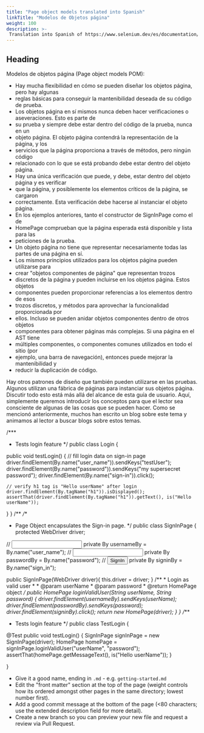 ```yaml
---
title: "Page object models translated into Spanish"
linkTitle: "Modelos de Objetos página"
weight: 100
description: >-
 Translation into Spanish of https://www.selenium.dev/es/documentation/guidelines/page_object_models/
---
```


## Heading

Modelos de objetos página (Page object models POM):
* Hay mucha flexibilidad en cómo se pueden diseñar los objetos página, pero hay algunas
* reglas básicas para conseguir la mantenibilidad deseada de su código de prueba.
* Los objetos página en sí mismos nunca deben hacer verificaciones o aseveraciones. Esto es parte de
* su prueba y siempre debe estar dentro del código de la prueba, nunca en un
* objeto página. El objeto página contendrá la representación de la página, y los
* servicios que la página proporciona a través de métodos, pero ningún código
* relacionado con lo que se está probando debe estar dentro del objeto página.
* Hay una única verificación que puede, y debe, estar dentro del objeto página y es verificar
* que la página, y posiblemente los elementos críticos de la página, se cargaron
* correctamente. Esta verificación debe hacerse al instanciar el objeto página.
* En los ejemplos anteriores, tanto el constructor de SignInPage como el de
* HomePage comprueban que la página esperada está disponible y lista para las
* peticiones de la prueba.
* Un objeto página no tiene que representar necesariamente todas las partes de una página en sí.
* Los mismos principios utilizados para los objetos página pueden utilizarse para
* crear "objetos componentes de página" que representan trozos
* discretos de la página y pueden incluirse en los objetos página. Estos objetos
* componentes pueden proporcionar referencias a los elementos dentro de esos
* trozos discretos, y métodos para aprovechar la funcionalidad proporcionada por
* ellos. Incluso se pueden anidar objetos componentes dentro de otros objetos
* componentes para obtener páginas más complejas. Si una página en el AST tiene
* múltiples componentes, o componentes comunes utilizados en todo el sitio (por
* ejemplo, una barra de navegación), entonces puede mejorar la mantenibilidad y
* reducir la duplicación de código.



 



Hay otros patrones
de diseño que también pueden utilizarse en las pruebas. Algunos utilizan una
fábrica de páginas para instanciar sus objetos página. Discutir todo esto está
más allá del alcance de esta guía de usuario. Aquí, simplemente queremos
introducir los conceptos para que el lector sea consciente de algunas de las
cosas que se pueden hacer. Como se mencionó anteriormente, muchos han escrito un
blog sobre este tema y animamos al lector a buscar blogs sobre estos temas.




/***
 * Tests login feature
 */
public class Login {

  public void testLogin() {
    // fill login data on sign-in page
    driver.findElement(By.name("user_name")).sendKeys("testUser");
    driver.findElement(By.name("password")).sendKeys("my supersecret password");
    driver.findElement(By.name("sign-in")).click();

    // verify h1 tag is "Hello userName" after login
    driver.findElement(By.tagName("h1")).isDisplayed();
    assertThat(driver.findElement(By.tagName("h1")).getText(), is("Hello userName"));
  }
}
/**
*/**
 * Page Object encapsulates the Sign-in page.
 */
public class SignInPage {
  protected WebDriver driver;

  // <input name="user_name" type="text" value="">
  private By usernameBy = By.name("user_name");
  // <input name="password" type="password" value="">
  private By passwordBy = By.name("password");
  // <input name="sign_in" type="submit" value="SignIn">
  private By signinBy = By.name("sign_in");

  public SignInPage(WebDriver driver){
    this.driver = driver;
  }
  /**
    * Login as valid user
    *
    * @param userName
    * @param password
    * @return HomePage object
    */
  public HomePage loginValidUser(String userName, String password) {
    driver.findElement(usernameBy).sendKeys(userName);
    driver.findElement(passwordBy).sendKeys(password);
    driver.findElement(signinBy).click();
    return new HomePage(driver);
  }
}
/***
 * Tests login feature
 */
public class TestLogin {

  @Test
  public void testLogin() {
    SignInPage signInPage = new SignInPage(driver);
    HomePage homePage = signInPage.loginValidUser("userName", "password");
    assertThat(homePage.getMessageText(), is("Hello userName"));
  }

}


* Give it a good name, ending in `.md` - e.g. `getting-started.md`
* Edit the "front matter" section at the top of the page (weight controls how its ordered amongst other pages in the same directory; lowest number first).
* Add a good commit message at the bottom of the page (<80 characters; use the extended description field for more detail).
* Create a new branch so you can preview your new file and request a review via Pull Request.
